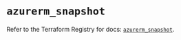 # `azurerm_snapshot`

Refer to the Terraform Registry for docs: [`azurerm_snapshot`](https://registry.terraform.io/providers/hashicorp/azurerm/4.47.0/docs/resources/snapshot).

